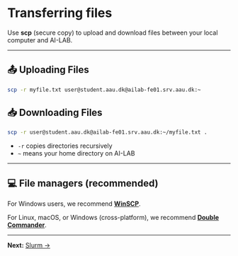 # Transferring files

Use **scp** (secure copy) to upload and download files between your local computer and AI-LAB.

---

## 📤 Uploading Files

```bash
scp -r myfile.txt user@student.aau.dk@ailab-fe01.srv.aau.dk:~
```

## 📥 Downloading Files

```bash
scp -r user@student.aau.dk@ailab-fe01.srv.aau.dk:~/myfile.txt .
```

* `-r` copies directories recursively
* `~` means your home directory on AI-LAB

---

## 💻 File managers (recommended)
For Windows users, we recommend [**WinSCP**](https://winscp.net/eng/download.php). 

For Linux, macOS, or Windows (cross-platform), we recommend [**Double Commander**](https://sourceforge.net/p/doublecmd/wiki/Download/).

---

**Next:** [Slurm →](9-slurm.md)
